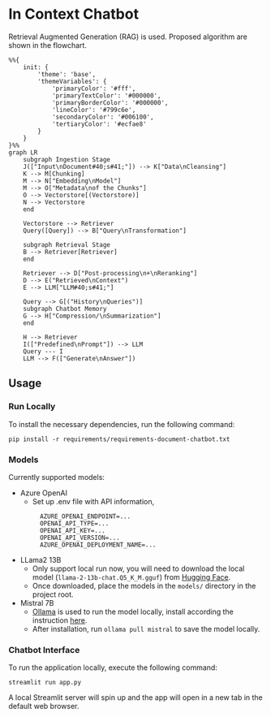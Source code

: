 # In Context Chatbot
Retrieval Augmented Generation (RAG) is used. Proposed algorithm are shown in the flowchart.
```mermaid
%%{
    init: {
        'theme': 'base',
        'themeVariables': {
            'primaryColor': '#fff',
            'primaryTextColor': '#000000',
            'primaryBorderColor': '#000000',
            'lineColor': '#799c6e',
            'secondaryColor': '#006100',
            'tertiaryColor': '#ecfae8'
        }
    }
}%%
graph LR
    subgraph Ingestion Stage
    J(["Input\nDocument#40;s#41;"]) --> K["Data\nCleansing"]
    K --> M[Chunking]
    M --> N["Embedding\nModel"]
    M --> O["Metadata\nof the Chunks"]
    O --> Vectorstore[(Vectorstore)]
    N --> Vectorstore
    end

    Vectorstore --> Retriever
    Query([Query]) --> B["Query\nTransformation"]

    subgraph Retrieval Stage
    B --> Retriever[Retriever]
    end

    Retriever --> D["Post-processing\n+\nReranking"]
    D --> E("Retrieved\nContext")
    E --> LLM["LLM#40;s#41;"]

    Query --> G[("History\nQueries")]
    subgraph Chatbot Memory
    G --> H["Compression/\nSummarization"]
    end

    H --> Retriever
    I(["Predefined\nPrompt"]) --> LLM
    Query --- I
    LLM --> F(["Generate\nAnswer"])
```

## Usage

### Run Locally 

To install the necessary dependencies, run the following command:
```shell
pip install -r requirements/requirements-document-chatbot.txt
```

### Models

Currently supported models:
- Azure OpenAI
  - Set up .env file with API information,
      ```
        AZURE_OPENAI_ENDPOINT=...
        OPENAI_API_TYPE=...
        OPENAI_API_KEY=...
        OPENAI_API_VERSION=...
        AZURE_OPENAI_DEPLOYMENT_NAME=...
    ```
- LLama2 13B
  - Only support local run now, you will need to download the local model (`llama-2-13b-chat.Q5_K_M.gguf`) from [Hugging Face](https://huggingface.co/TheBloke/Llama-2-13B-chat-GGUF).
  - Once downloaded, place the models in the `models/` directory in the project root.
- Mistral 7B
  - [Ollama](https://ollama.ai/) is used to run the model locally, install according the instruction [here](https://github.com/jmorganca/ollama).
  - After installation, run `ollama pull mistral` to save the model locally.

### Chatbot Interface
To run the application locally, execute the following command:
```shell
streamlit run app.py
```
A local Streamlit server will spin up and the app will open in a new tab in the default web browser.

